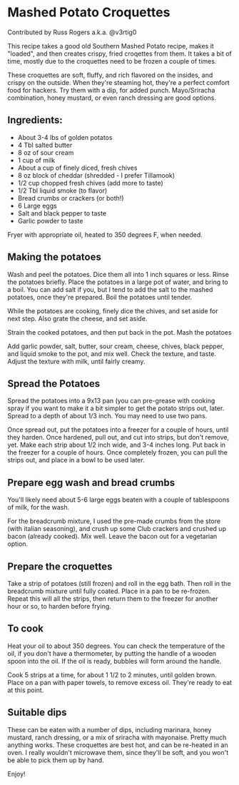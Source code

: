# Mashed Potato Croquettes

Contributed by Russ Rogers a.k.a. @v3rtig0

This recipe takes a good old Southern Mashed Potato recipe, makes it "loaded", and
then creates crispy, fried croqettes from them. It takes a bit of time, mostly due
to the croquettes need to be frozen a couple of times.

These croquettes are soft, fluffy, and rich flavored on the insides, and crispy on the outside. When they're steaming hot, they're a perfect comfort food for hackers.
Try them with a dip, for added punch. Mayo/Sriracha combination, honey mustard, or even ranch dressing are good options.

## Ingredients:

* About 3-4 lbs of golden potatos
* 4 Tbl salted butter
* 8 oz of sour cream
* 1 cup of milk
* About a cup of finely diced, fresh chives
* 8 oz block of cheddar (shredded - I prefer Tillamook)
* 1/2 cup chopped fresh chives (add more to taste)
* 1/2 Tbl liquid smoke (to flavor)
* Bread crumbs or crackers (or both!)
* 6 Large eggs
* Salt and black pepper to taste
* Garlic powder to taste

Fryer with appropriate oil, heated to 350 degrees F, when needed.

## Making the potatoes

Wash and peel the potatoes. Dice them all into 1 inch squares or less. Rinse the potatoes briefly.
Place the potatoes in a large pot of water, and bring to a boil. You can add salt if you, but I 
tend to add the salt to the mashed potatoes, once they're prepared. Boil the potatoes until tender.

While the potatoes are cooking, finely dice the chives, and set aside for next step. Also grate the cheese, and set aside.

Strain the cooked potatoes, and then put back in the pot. Mash the potatoes

Add garlic powder, salt, butter, sour cream, cheese, chives, black pepper, and liquid smoke to the
pot, and mix well.  Check the texture, and taste.  Adjust the texture with milk, until fairly creamy.

## Spread the Potatoes

Spread the potatoes into a 9x13 pan (you can pre-grease with cooking spray if you want to make it
a bit simpler to get the potato strips out, later. Spread to a depth of about 1/3 inch. You may 
need to use two pans.

Once spread out, put the potatoes into a freezer for a couple of hours, until they harden. Once hardened, pull out, and cut into strips, but don't remove, yet. Make each strip about 1/2 inch wide, and 3-4 inches long. Put back in the freezer for a couple of hours. Once completely frozen, you can pull the strips out, and place in a bowl to be used later.

## Prepare egg wash and bread crumbs

You'll likely need about 5-6 large eggs beaten with a couple of tablespoons of milk, for the wash.

For the breadcrumb mixture, I used the pre-made crumbs from the store (with italian seasoning), and crush up some Club crackers and crushed up bacon (already cooked). Mix well.  Leave the bacon out for a vegetarian option.

## Prepare the croquettes
Take a strip of potatoes (still frozen) and roll in the egg bath. Then roll in the breadcrumb mixture until fully coated. Place in a pan to be re-frozen. Repeat this will all the strips, then return them to the freezer for another hour or so, to harden before frying.

## To cook

Heat your oil to about 350 degrees. You can check the temperature of the oil, if you don't have a 
thermometer, by putting the handle of a wooden spoon into the oil. If the oil is ready, bubbles will form around the handle.

Cook 5 strips at a time, for about 1 1/2 to 2 minutes, until golden brown. Place on a pan with paper towels, to remove excess oil.  They're ready to eat at this point.

## Suitable dips
These can be eaten with a number of dips, including marinara, honey mustard, ranch dressing, or a mix of sriracha with mayonaise. Pretty much anything works. These croquettes are best hot, and can be re-heated in an oven. I really wouldn't microwave them, since they'll be soft, and you won't be able to pick them up by hand.

Enjoy!

